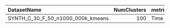 | DatasetName                       |   NumClusters | metric   | baseline   | compare_suite   |   Double_Time |   Hybrid_Time |   Rel_Time |   Improvement_% |   n_pairs |
|:----------------------------------|--------------:|:---------|:-----------|:----------------|--------------:|--------------:|-----------:|----------------:|----------:|
| SYNTH_C_30_F_50_n1000_000k_kmeans |           100 | Time     | Double     | Hybrid          |       288.398 |       242.514 |     0.8409 |           15.91 |         7 |